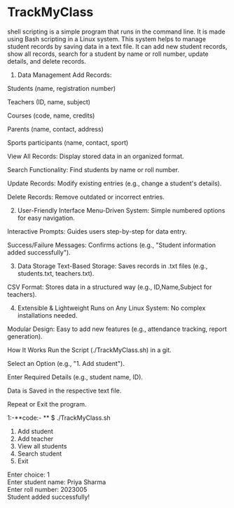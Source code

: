 # TrackMyClass
shell scripting is a simple program that runs in the command line. It is made using Bash scripting in a Linux system. This system helps to manage student records by saving data in a text file. It can add new student records, show all records, search for a student by name or roll number, update details, and delete records. 
1. Data Management
Add Records:

Students (name, registration number)

Teachers (ID, name, subject)

Courses (code, name, credits)

Parents (name, contact, address)

Sports participants (name, contact, sport)

View All Records: Display stored data in an organized format.

Search Functionality: Find students by name or roll number.

Update Records: Modify existing entries (e.g., change a student's details).

Delete Records: Remove outdated or incorrect entries.

2. User-Friendly Interface
Menu-Driven System: Simple numbered options for easy navigation.

Interactive Prompts: Guides users step-by-step for data entry.

Success/Failure Messages: Confirms actions (e.g., "Student information added successfully").

3. Data Storage
Text-Based Storage: Saves records in .txt files (e.g., students.txt, teachers.txt).

CSV Format: Stores data in a structured way (e.g., ID,Name,Subject for teachers).

4. Extensible & Lightweight
Runs on Any Linux System: No complex installations needed.

Modular Design: Easy to add new features (e.g., attendance tracking, report generation).

How It Works
Run the Script (./TrackMyClass.sh) in a git.

Select an Option (e.g., "1. Add student").

Enter Required Details (e.g., student name, ID).

Data is Saved in the respective text file.

Repeat or Exit the program.

1:-**code:- **
$ ./TrackMyClass.sh  
1. Add student  
2. Add teacher  
3. View all students  
4. Search student  
5. Exit  

Enter choice: 1  
Enter student name: Priya Sharma  
Enter roll number: 2023005  
Student added successfully!  
